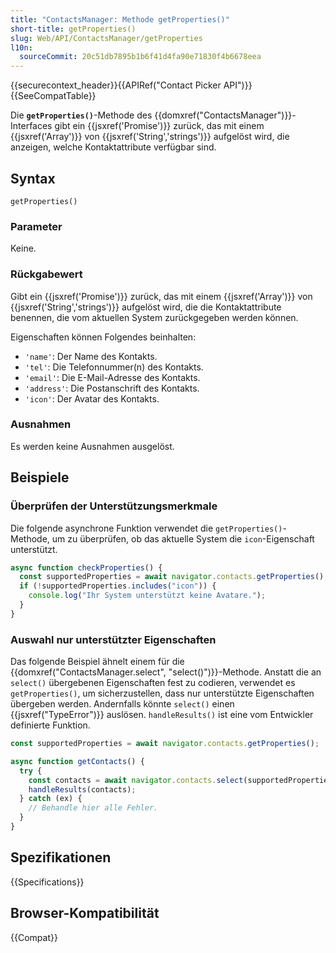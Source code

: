 ```yaml
---
title: "ContactsManager: Methode getProperties()"
short-title: getProperties()
slug: Web/API/ContactsManager/getProperties
l10n:
  sourceCommit: 20c51db7895b1b6f41d4fa90e71830f4b6678eea
---
```


{{securecontext_header}}{{APIRef("Contact Picker API")}}{{SeeCompatTable}}

Die **`getProperties()`**-Methode des {{domxref("ContactsManager")}}-Interfaces gibt ein {{jsxref('Promise')}} zurück, das mit einem {{jsxref('Array')}} von {{jsxref('String','strings')}} aufgelöst wird, die anzeigen, welche Kontaktattribute verfügbar sind.

## Syntax

```js-nolint
getProperties()
```

### Parameter

Keine.

### Rückgabewert

Gibt ein {{jsxref('Promise')}} zurück, das mit einem {{jsxref('Array')}} von {{jsxref('String','strings')}} aufgelöst wird, die die Kontaktattribute benennen, die vom aktuellen System zurückgegeben werden können.

Eigenschaften können Folgendes beinhalten:

- `'name'`: Der Name des Kontakts.
- `'tel'`: Die Telefonnummer(n) des Kontakts.
- `'email'`: Die E-Mail-Adresse des Kontakts.
- `'address'`: Die Postanschrift des Kontakts.
- `'icon'`: Der Avatar des Kontakts.

### Ausnahmen

Es werden keine Ausnahmen ausgelöst.

## Beispiele

### Überprüfen der Unterstützungsmerkmale

Die folgende asynchrone Funktion verwendet die `getProperties()`-Methode, um zu überprüfen, ob das aktuelle System die `icon`-Eigenschaft unterstützt.

```js
async function checkProperties() {
  const supportedProperties = await navigator.contacts.getProperties();
  if (!supportedProperties.includes("icon")) {
    console.log("Ihr System unterstützt keine Avatare.");
  }
}
```

### Auswahl nur unterstützter Eigenschaften

Das folgende Beispiel ähnelt einem für die {{domxref("ContactsManager.select", "select()")}}-Methode. Anstatt die an `select()` übergebenen Eigenschaften fest zu codieren, verwendet es `getProperties()`, um sicherzustellen, dass nur unterstützte Eigenschaften übergeben werden. Andernfalls könnte `select()` einen {{jsxref("TypeError")}} auslösen. `handleResults()` ist eine vom Entwickler definierte Funktion.

```js
const supportedProperties = await navigator.contacts.getProperties();

async function getContacts() {
  try {
    const contacts = await navigator.contacts.select(supportedProperties);
    handleResults(contacts);
  } catch (ex) {
    // Behandle hier alle Fehler.
  }
}
```

## Spezifikationen

{{Specifications}}

## Browser-Kompatibilität

{{Compat}}
